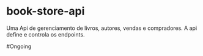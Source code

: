 # book-store-api

Uma Api de gerenciamento de livros, autores, vendas e compradores.
A api define e controla os endpoints.

#Ongoing
